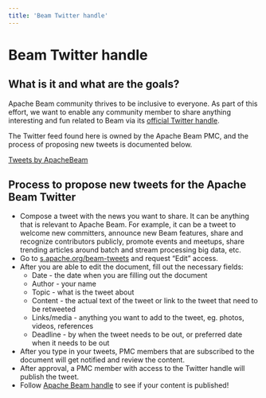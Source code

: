 ```yaml
---
title: 'Beam Twitter handle'
---
```

<!--
Licensed under the Apache License, Version 2.0 (the "License");
you may not use this file except in compliance with the License.
You may obtain a copy of the License at

http://www.apache.org/licenses/LICENSE-2.0

Unless required by applicable law or agreed to in writing, software
distributed under the License is distributed on an "AS IS" BASIS,
WITHOUT WARRANTIES OR CONDITIONS OF ANY KIND, either express or implied.
See the License for the specific language governing permissions and
limitations under the License.
-->
# Beam Twitter handle 
## What is it and what are the goals?
Apache Beam community thrives to be inclusive to everyone. As part of this effort, we want to enable any community member to share anything interesting and fun related to Beam via its [official Twitter handle](https://twitter.com/ApacheBeam).

The Twitter feed found here is owned by the Apache Beam PMC, and the process of proposing new tweets is documented below.

<a class="twitter-timeline" data-lang="en" data-height="500" data-theme="light" data-link-color="#E95F28" href="https://twitter.com/ApacheBeam?ref_src=twsrc%5Etfw">Tweets by ApacheBeam</a> <script async src="https://platform.twitter.com/widgets.js" charset="utf-8"></script>

## Process to propose new tweets for the Apache Beam Twitter

- Compose a tweet with the news you want to share. It can be anything that is relevant to Apache Beam. For example, it can be a tweet to welcome new committers, announce new Beam features, share and recognize contributors publicly, promote events and meetups, share trending articles around batch and stream processing big data, etc.
- Go to [s.apache.org/beam-tweets](https://s.apache.org/beam-tweets) and request “Edit” access.
- After you are able to edit the document, fill out the necessary fields:
	- Date - the date when you are filling out the document
	- Author - your name
	- Topic - what is the tweet about
	- Content - the actual text of the tweet or link to the tweet that need to be retweeted
	- Links/media - anything you want to add to the tweet, eg. photos, videos, references
	- Deadline - by when the tweet needs to be out, or preferred date when it needs to be out 
- After you type in your tweets, PMC members that are subscribed to the document will get notified and review the content.
- After approval, a PMC member with access to the Twitter handle will publish the tweet.
- Follow [Apache Beam handle](https://twitter.com/ApacheBeam) to see if your content is published!
